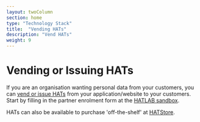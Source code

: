 ```yaml
---
layout: twoColumn
section: home
type: "Technology Stack"
title:  "Vending HATs"
description: "Vend HATs"
weight: 9
---
```


# Vending or Issuing HATs

If you are an organisation wanting personal data from your customers, you can [vend or issue HATs](https://www.hubofallthings.com/vend-a-hat/) from your application/website to your customers. Start by filling in the partner enrolment form  at the [HATLAB sandbox](https://www.hat-lab.org/sandbox/).

HATs can also be available to purchase 'off-the-shelf' at [HATStore](https://hatdex.org/hatstore/).
